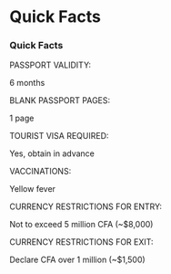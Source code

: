 # Quick Facts

### Quick Facts

PASSPORT VALIDITY:

6 months

BLANK PASSPORT PAGES:

1 page

TOURIST VISA REQUIRED:

Yes, obtain in advance

VACCINATIONS:

Yellow fever

CURRENCY RESTRICTIONS FOR ENTRY:

Not to exceed 5 million CFA (~$8,000)

CURRENCY RESTRICTIONS FOR EXIT:

Declare CFA over 1 million (~$1,500)